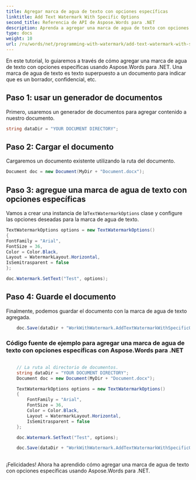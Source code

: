 ```yaml
---
title: Agregar marca de agua de texto con opciones específicas
linktitle: Add Text Watermark With Specific Options
second_title: Referencia de API de Aspose.Words para .NET
description: Aprenda a agregar una marca de agua de texto con opciones específicas usando Aspose.Words para .NET. Guía paso por paso.
type: docs
weight: 10
url: /ru/words/net/programming-with-watermark/add-text-watermark-with-specific-options/
---
```


En este tutorial, lo guiaremos a través de cómo agregar una marca de agua de texto con opciones específicas usando Aspose.Words para .NET. Una marca de agua de texto es texto superpuesto a un documento para indicar que es un borrador, confidencial, etc.

## Paso 1: usar un generador de documentos

Primero, usaremos un generador de documentos para agregar contenido a nuestro documento.

```csharp
string dataDir = "YOUR DOCUMENT DIRECTORY";
```

## Paso 2: Cargar el documento

Cargaremos un documento existente utilizando la ruta del documento.

```csharp
Document doc = new Document(MyDir + "Document.docx");
```

## Paso 3: agregue una marca de agua de texto con opciones específicas

 Vamos a crear una instancia de la`TextWatermarkOptions` clase y configure las opciones deseadas para la marca de agua de texto.

```csharp
TextWatermarkOptions options = new TextWatermarkOptions()
{
FontFamily = "Arial",
FontSize = 36,
Color = Color.Black,
Layout = WatermarkLayout.Horizontal,
IsSemitrasparent = false
};

doc.Watermark.SetText("Test", options);
```

## Paso 4: Guarde el documento

Finalmente, podemos guardar el documento con la marca de agua de texto agregada.

```csharp
	doc.Save(dataDir + "WorkWithWatermark.AddTextWatermarkWithSpecificOptions.docx");
```

### Código fuente de ejemplo para agregar una marca de agua de texto con opciones específicas con Aspose.Words para .NET

```csharp

	// La ruta al directorio de documentos.
	string dataDir = "YOUR DOCUMENT DIRECTORY";
	Document doc = new Document(MyDir + "Document.docx");

	TextWatermarkOptions options = new TextWatermarkOptions()
	{
		FontFamily = "Arial",
		FontSize = 36,
		Color = Color.Black,
		Layout = WatermarkLayout.Horizontal,
		IsSemitrasparent = false
	};

	doc.Watermark.SetText("Test", options);

	doc.Save(dataDir + "WorkWithWatermark.AddTextWatermarkWithSpecificOptions.docx");
	
```

¡Felicidades! Ahora ha aprendido cómo agregar una marca de agua de texto con opciones específicas usando Aspose.Words para .NET.

